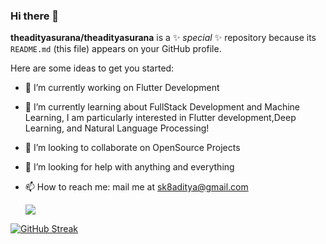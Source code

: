 
### Hi there 👋


**theadityasurana/theadityasurana** is a ✨ _special_ ✨ repository because its `README.md` (this file) appears on your GitHub profile.

Here are some ideas to get you started:

- 🔭 I’m currently working on Flutter Development
- 🌱 I’m currently learning about FullStack Development and Machine Learning, I am particularly interested in Flutter development,Deep Learning, and Natural Language Processing!
- 👯 I’m looking to collaborate on OpenSource Projects
- 🤔 I’m looking for help with anything and everything 
- 📫 How to reach me: mail me at sk8aditya@gmail.com

  ![](https://komarev.com/ghpvc/?username=theadityasurana)

[![GitHub Streak](https://github-readme-streak-stats.herokuapp.com/?user=theadityasurana)](https://git.io/streak-stats)

